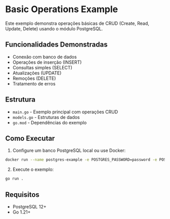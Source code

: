 # Basic Operations Example

Este exemplo demonstra operações básicas de CRUD (Create, Read, Update, Delete) usando o módulo PostgreSQL.

## Funcionalidades Demonstradas

- Conexão com banco de dados
- Operações de inserção (INSERT)
- Consultas simples (SELECT)
- Atualizações (UPDATE)
- Remoções (DELETE)
- Tratamento de erros

## Estrutura

- `main.go` - Exemplo principal com operações CRUD
- `models.go` - Estruturas de dados
- `go.mod` - Dependências do exemplo

## Como Executar

1. Configure um banco PostgreSQL local ou use Docker:
```bash
docker run --name postgres-example -e POSTGRES_PASSWORD=password -e POSTGRES_DB=example -p 5432:5432 -d postgres:15
```

2. Execute o exemplo:
```bash
go run .
```

## Requisitos

- PostgreSQL 12+
- Go 1.21+
